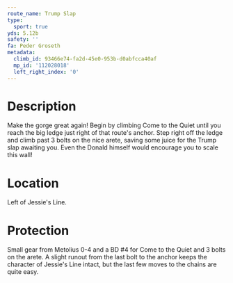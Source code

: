 ```yaml
---
route_name: Trump Slap
type:
  sport: true
yds: 5.12b
safety: ''
fa: Peder Groseth
metadata:
  climb_id: 93466e74-fa2d-45e0-953b-d0abfcca40af
  mp_id: '112028018'
  left_right_index: '0'
---
```

# Description
Make the gorge great again! Begin by climbing Come to the Quiet until you reach the big ledge just right of that route's anchor.  Step right off the ledge and climb past 3 bolts on the nice arete, saving some juice for the Trump slap awaiting you.  Even the Donald himself would encourage you to scale this wall!

# Location
Left of Jessie's Line.

# Protection
Small gear from Metolius 0-4 and a BD #4 for Come to the Quiet and 3 bolts on the arete.  A slight runout from the last bolt to the anchor keeps the character of Jessie's Line intact, but the last few moves to the chains are quite easy.
